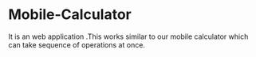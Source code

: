 # Mobile-Calculator
It is an web application .This works similar to our mobile calculator which can take sequence of operations at once.
